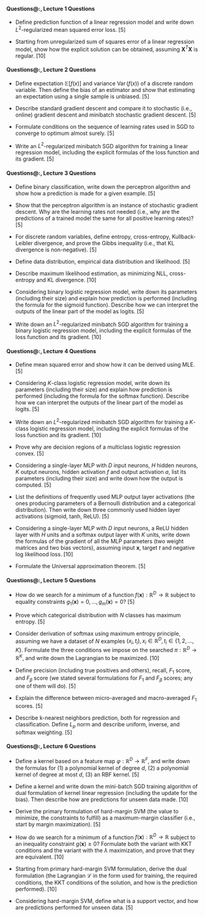 #### Questions@:, Lecture 1 Questions
- Define prediction function of a linear regression model and write down
  $L^2$-regularized mean squared error loss. [5]

- Starting from unregularized sum of squares error of a linear regression model,
  show how the explicit solution can be obtained, assuming
  $\boldsymbol X^T \boldsymbol X$ is regular. [10]

#### Questions@:, Lecture 2 Questions
- Define expectation $\mathbb{E}[f(x)]$ and variance $\operatorname{Var}(f(x))$
  of a discrete random variable. Then define the bias of an estimator and show that
  estimating an expectation using a single sample is unbiased. [5]

- Describe standard gradient descent and compare it to stochastic (i.e., online) gradient
  descent and minibatch stochastic gradient descent. [5]

- Formulate conditions on the sequence of learning rates used in SGD to converge
  to optimum almost surely. [5]

- Write an $L^2$-regularized minibatch SGD algorithm for training a linear
  regression model, including the explicit formulas of the loss function and
  its gradient. [5]

#### Questions@:, Lecture 3 Questions
- Define binary classification, write down the perceptron algorithm and show
  how a prediction is made for a given example. [5]

- Show that the perceptron algorithm is an instance of stochastic gradient
  descent. Why are the learning rates not needed (i.e., why are the predictions
  of a trained model the same for all positive learning rates)? [5]

- For discrete random variables, define entropy, cross-entropy, Kullback-Leibler
  divergence, and prove the Gibbs inequality (i.e., that KL divergence is
  non-negative). [5]

- Define data distribution, empirical data distribution and likelihood. [5]

- Describe maximum likelihood estimation, as minimizing NLL, cross-entropy and
  KL divergence. [10]

- Considering binary logistic regression model, write down its parameters
  (including their size) and explain how prediction is performed (including the
  formula for the sigmoid function). Describe how we can interpret the outputs
  of the linear part of the model as logits. [5]

- Write down an $L^2$-regularized minibatch SGD algorithm for training a
  binary logistic regression model, including the explicit formulas of the
  loss function and its gradient. [10]

#### Questions@:, Lecture 4 Questions
- Define mean squared error and show how it can be derived using MLE. [5]

- Considering $K$-class logistic regression model, write down its parameters
  (including their size) and explain how prediction is performed (including the
  formula for the softmax function). Describe how we can interpret the outputs
  of the linear part of the model as logits. [5]

- Write down an $L^2$-regularized minibatch SGD algorithm for training
  a $K$-class logistic regression model, including the explicit formulas of the
  loss function and its gradient. [10]

- Prove why are decision regions of a multiclass logistic regression convex. [5]

- Considering a single-layer MLP with $D$ input neurons, $H$ hidden
  neurons, $K$ output neurons, hidden activation $f$ and output activation $a$,
  list its parameters (including their size) and write down how the output
  is computed. [5]

- List the definitions of frequently used MLP output layer activations (the ones
  producing parameters of a Bernoulli distribution and a categorical distribution).
  Then write down three commonly used hidden layer activations (sigmoid, tanh,
  ReLU). [5]

- Considering a single-layer MLP with $D$ input neurons, a ReLU hidden layer
  with $H$ units and a softmax output layer with $K$ units, write down the
  formulas of the gradient of all the MLP parameters (two weight matrices and
  two bias vectors), assuming input $\boldsymbol x$, target $t$ and negative log
  likelihood loss. [10]

- Formulate the Universal approximation theorem. [5]

#### Questions@:, Lecture 5 Questions
- How do we search for a minimum of a function
  $f(\boldsymbol x): \mathbb{R}^D \rightarrow \mathbb{R}$ subject to equality
  constraints $g_1(\boldsymbol x)=0, \ldots, g_m(\boldsymbol x)=0$? [5]

- Prove which categorical distribution with $N$ classes has maximum
  entropy. [5]

- Consider derivation of softmax using maximum entropy principle, assuming
  we have a dataset of $N$ examples $(x_i, t_i), x_i \in \mathbb{R}^D,
  t_i \in \{1, 2, \ldots, K\}$. Formulate the three conditions we impose on the
  searched $\pi: \mathbb{R}^D \rightarrow \mathbb{R}^K$, and write down the
  Lagrangian to be maximized. [10]

- Define precision (including true positives and others), recall, $F_1$ score,
  and $F_\beta$ score (we stated several formulations for $F_1$ and $F_\beta$
  scores; any one of them will do). [5]

- Explain the difference between micro-averaged and macro-averaged $F_1$ scores. [5]

- Describe k-nearest neighbors prediction, both for regression and
  classification. Define $L_p$ norm and describe uniform, inverse, 
  and softmax weighting. [5]

#### Questions@:, Lecture 6 Questions
- Define a kernel based on a feature map $\varphi: \mathbb{R}^D \rightarrow \mathbb{R}^F$,
  and write down the formulas for (1) a polynomial kernel of degree $d$, (2)
  a polynomial kernel of degree at most $d$, (3) an RBF kernel. [5]

- Define a kernel and write down the mini-batch SGD training algorithm of dual
  formulation of kernel linear regression (including the update for the bias).
  Then describe how are predictions for unseen data made. [10]

- Derive the primary formulation of hard-margin SVM (the value to minimize,
  the constraints to fulfill) as a maximum-margin classifier (i.e., start by
  margin maximization). [5]

- How do we search for a minimum of a function
  $f(\boldsymbol x): \mathbb{R}^D \rightarrow \mathbb{R}$ subject to an inequality
  constraint $g(\boldsymbol x) \ge 0$? Formulate both the variant with KKT
  conditions and the variant with the $\lambda$ maximization, and prove that they
  are equivalent. [10]

- Starting from primary hard-margin SVM formulation, derive the dual formulation
  (the Lagrangian $\mathcal{L}$ in the form used for training, the required
  conditions, the KKT conditions of the solution, and how is the prediction
  performed). [10]

- Considering hard-margin SVM, define what is a support vector, and how are
  predictions performed for unseen data. [5]
